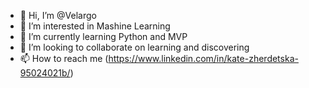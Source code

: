 - 👋 Hi, I’m @Velargo
- 👀 I’m interested in Mashine Learning
- 🌱 I’m currently learning Python and MVP
- 💞️ I’m looking to collaborate on learning and discovering
- 📫 How to reach me (https://www.linkedin.com/in/kate-zherdetska-95024021b/)

<!---
Velargo/Velargo is a ✨ special ✨ repository because its `README.md` (this file) appears on your GitHub profile.
You can click the Preview link to take a look at your changes.
--->
